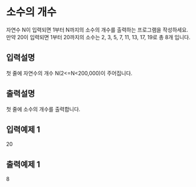 # 소수의 개수  
자연수 N이 입력되면 1부터 N까지의 소수의 개수를 출력하는 프로그램을 작성하세요.  
만약 20이 입력되면 1부터 20까지의 소수는 2, 3, 5, 7, 11, 13, 17, 19로 총 8개 입니다.  
## 입력설명  
첫 줄에 자연수의 개수 N(2<=N<200,000)이 주어집니다.
## 출력설명  
첫 줄에 소수의 개수를 출력합니다.
## 입력예제 1  
20
## 출력예제 1  
8